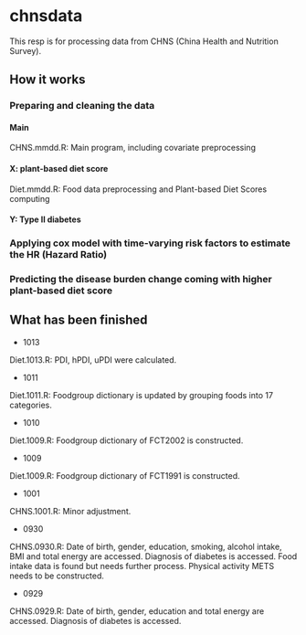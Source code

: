 # chnsdata

This resp is for processing data from CHNS (China Health and Nutrition Survey). 

## How it works

### Preparing and cleaning the data

#### Main

CHNS.mmdd.R: Main program, including covariate preprocessing

#### X: plant-based diet score

Diet.mmdd.R: Food data preprocessing and Plant-based Diet Scores computing

#### Y: Type II diabetes

### Applying cox model with time-varying risk factors to estimate the HR (Hazard Ratio)

### Predicting the disease burden change coming with higher plant-based diet score

## What has been finished

- 1013

Diet.1013.R: PDI, hPDI, uPDI were calculated.

- 1011

Diet.1011.R: Foodgroup dictionary is updated by grouping foods into 17 categories. 


- 1010

Diet.1009.R: Foodgroup dictionary of FCT2002 is constructed.


- 1009

Diet.1009.R: Foodgroup dictionary of FCT1991 is constructed.

- 1001

CHNS.1001.R: Minor adjustment.

- 0930

CHNS.0930.R: Date of birth, gender, education, smoking, alcohol intake, BMI and total energy are accessed. Diagnosis of diabetes is accessed. Food intake data is found but needs further process. Physical activity METS needs to be constructed.


- 0929

CHNS.0929.R: Date of birth, gender, education and total energy are accessed. Diagnosis of diabetes is accessed.
